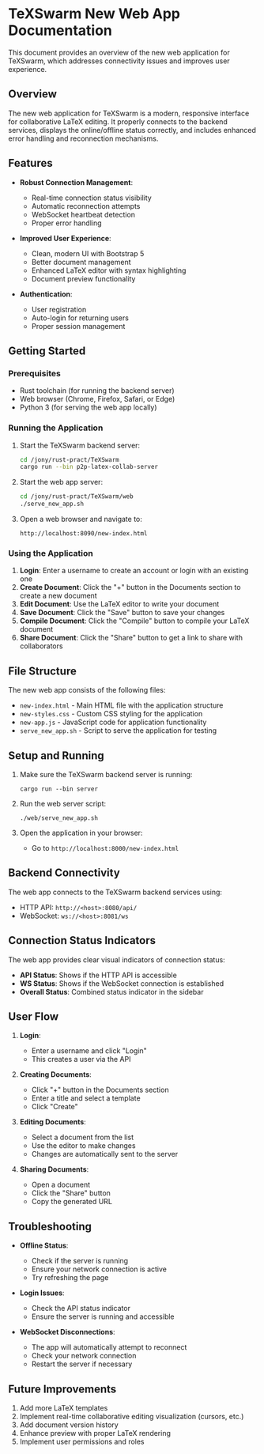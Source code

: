# TeXSwarm New Web App Documentation

This document provides an overview of the new web application for TeXSwarm, which addresses connectivity issues and improves user experience.

## Overview

The new web application for TeXSwarm is a modern, responsive interface for collaborative LaTeX editing. It properly connects to the backend services, displays the online/offline status correctly, and includes enhanced error handling and reconnection mechanisms.

## Features

- **Robust Connection Management**:
  - Real-time connection status visibility
  - Automatic reconnection attempts
  - WebSocket heartbeat detection
  - Proper error handling

- **Improved User Experience**:
  - Clean, modern UI with Bootstrap 5
  - Better document management
  - Enhanced LaTeX editor with syntax highlighting
  - Document preview functionality

- **Authentication**:
  - User registration
  - Auto-login for returning users
  - Proper session management

## Getting Started

### Prerequisites

- Rust toolchain (for running the backend server)
- Web browser (Chrome, Firefox, Safari, or Edge)
- Python 3 (for serving the web app locally)

### Running the Application

1. Start the TeXSwarm backend server:
   ```bash
   cd /jony/rust-pract/TeXSwarm
   cargo run --bin p2p-latex-collab-server
   ```

2. Start the web app server:
   ```bash
   cd /jony/rust-pract/TeXSwarm/web
   ./serve_new_app.sh
   ```

3. Open a web browser and navigate to:
   ```
   http://localhost:8090/new-index.html
   ```

### Using the Application

1. **Login**: Enter a username to create an account or login with an existing one
2. **Create Document**: Click the "+" button in the Documents section to create a new document
3. **Edit Document**: Use the LaTeX editor to write your document
4. **Save Document**: Click the "Save" button to save your changes
5. **Compile Document**: Click the "Compile" button to compile your LaTeX document
6. **Share Document**: Click the "Share" button to get a link to share with collaborators

## File Structure

The new web app consists of the following files:

- `new-index.html` - Main HTML file with the application structure
- `new-styles.css` - Custom CSS styling for the application
- `new-app.js` - JavaScript code for application functionality
- `serve_new_app.sh` - Script to serve the application for testing

## Setup and Running

1. Make sure the TeXSwarm backend server is running:
   ```
   cargo run --bin server
   ```

2. Run the web server script:
   ```
   ./web/serve_new_app.sh
   ```

3. Open the application in your browser:
   - Go to `http://localhost:8000/new-index.html`

## Backend Connectivity

The web app connects to the TeXSwarm backend services using:

- HTTP API: `http://<host>:8080/api/`
- WebSocket: `ws://<host>:8081/ws`

## Connection Status Indicators

The web app provides clear visual indicators of connection status:

- **API Status**: Shows if the HTTP API is accessible
- **WS Status**: Shows if the WebSocket connection is established
- **Overall Status**: Combined status indicator in the sidebar

## User Flow

1. **Login**:
   - Enter a username and click "Login"
   - This creates a user via the API

2. **Creating Documents**:
   - Click "+" button in the Documents section
   - Enter a title and select a template
   - Click "Create"

3. **Editing Documents**:
   - Select a document from the list
   - Use the editor to make changes
   - Changes are automatically sent to the server

4. **Sharing Documents**:
   - Open a document
   - Click the "Share" button
   - Copy the generated URL

## Troubleshooting

- **Offline Status**:
  - Check if the server is running
  - Ensure your network connection is active
  - Try refreshing the page

- **Login Issues**:
  - Check the API status indicator
  - Ensure the server is running and accessible

- **WebSocket Disconnections**:
  - The app will automatically attempt to reconnect
  - Check your network connection
  - Restart the server if necessary

## Future Improvements

1. Add more LaTeX templates
2. Implement real-time collaborative editing visualization (cursors, etc.)
3. Add document version history
4. Enhance preview with proper LaTeX rendering
5. Implement user permissions and roles

